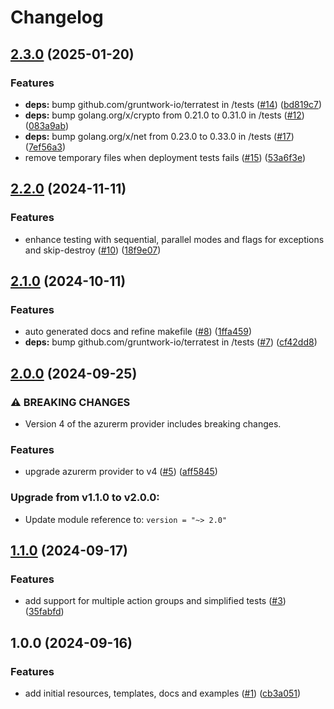 # Changelog

## [2.3.0](https://github.com/CloudNationHQ/terraform-azure-mag/compare/v2.2.0...v2.3.0) (2025-01-20)


### Features

* **deps:** bump github.com/gruntwork-io/terratest in /tests ([#14](https://github.com/CloudNationHQ/terraform-azure-mag/issues/14)) ([bd819c7](https://github.com/CloudNationHQ/terraform-azure-mag/commit/bd819c72257ec339ad2f1f05a67de31cb81e8e56))
* **deps:** bump golang.org/x/crypto from 0.21.0 to 0.31.0 in /tests ([#12](https://github.com/CloudNationHQ/terraform-azure-mag/issues/12)) ([083a9ab](https://github.com/CloudNationHQ/terraform-azure-mag/commit/083a9ab335ca3c1b307da047e4545196646b1220))
* **deps:** bump golang.org/x/net from 0.23.0 to 0.33.0 in /tests ([#17](https://github.com/CloudNationHQ/terraform-azure-mag/issues/17)) ([7ef56a3](https://github.com/CloudNationHQ/terraform-azure-mag/commit/7ef56a326d62518791d45f28ed370da721ade540))
* remove temporary files when deployment tests fails ([#15](https://github.com/CloudNationHQ/terraform-azure-mag/issues/15)) ([53a6f3e](https://github.com/CloudNationHQ/terraform-azure-mag/commit/53a6f3e496f6ff810a4b2ef9f5e151c6a935c4e2))

## [2.2.0](https://github.com/CloudNationHQ/terraform-azure-mag/compare/v2.1.0...v2.2.0) (2024-11-11)


### Features

* enhance testing with sequential, parallel modes and flags for exceptions and skip-destroy ([#10](https://github.com/CloudNationHQ/terraform-azure-mag/issues/10)) ([18f9e07](https://github.com/CloudNationHQ/terraform-azure-mag/commit/18f9e07b7f989f9212800f30b972a617c2487cfa))

## [2.1.0](https://github.com/CloudNationHQ/terraform-azure-mag/compare/v2.0.0...v2.1.0) (2024-10-11)


### Features

* auto generated docs and refine makefile ([#8](https://github.com/CloudNationHQ/terraform-azure-mag/issues/8)) ([1ffa459](https://github.com/CloudNationHQ/terraform-azure-mag/commit/1ffa45917199bd54cbada67b23a920ef8027510d))
* **deps:** bump github.com/gruntwork-io/terratest in /tests ([#7](https://github.com/CloudNationHQ/terraform-azure-mag/issues/7)) ([cf42dd8](https://github.com/CloudNationHQ/terraform-azure-mag/commit/cf42dd88fa0fe05c1ae29f0a9e12514711b02ca0))

## [2.0.0](https://github.com/CloudNationHQ/terraform-azure-mag/compare/v1.1.0...v2.0.0) (2024-09-25)


### ⚠ BREAKING CHANGES

* Version 4 of the azurerm provider includes breaking changes.

### Features

* upgrade azurerm provider to v4 ([#5](https://github.com/CloudNationHQ/terraform-azure-mag/issues/5)) ([aff5845](https://github.com/CloudNationHQ/terraform-azure-mag/commit/aff584593bb4a57477a26d6d8384250f04c7d508))

### Upgrade from v1.1.0 to v2.0.0:

- Update module reference to: `version = "~> 2.0"`

## [1.1.0](https://github.com/CloudNationHQ/terraform-azure-mag/compare/v1.0.0...v1.1.0) (2024-09-17)


### Features

* add support for multiple action groups and simplified tests ([#3](https://github.com/CloudNationHQ/terraform-azure-mag/issues/3)) ([35fabfd](https://github.com/CloudNationHQ/terraform-azure-mag/commit/35fabfdb4d517e288f603bf3ce2de6fea0bd14d8))

## 1.0.0 (2024-09-16)


### Features

* add initial resources, templates, docs and examples ([#1](https://github.com/CloudNationHQ/terraform-azure-mag/issues/1)) ([cb3a051](https://github.com/CloudNationHQ/terraform-azure-mag/commit/cb3a051d386b3c5878019e8d4eb7a12fea67c2d6))
